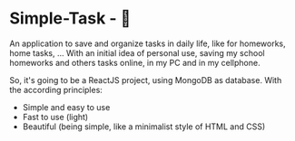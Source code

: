 # Simple-Task - 📒

An application to save and organize tasks in daily life, like for homeworks, home tasks, ... With an initial idea of personal use, saving my school homeworks and others tasks online, in my PC and in my cellphone.

So, it's going to be a ReactJS project, using MongoDB as database. With the according principles:
- Simple and easy to use
- Fast to use (light)
- Beautiful (being simple, like a minimalist style of HTML and CSS)
